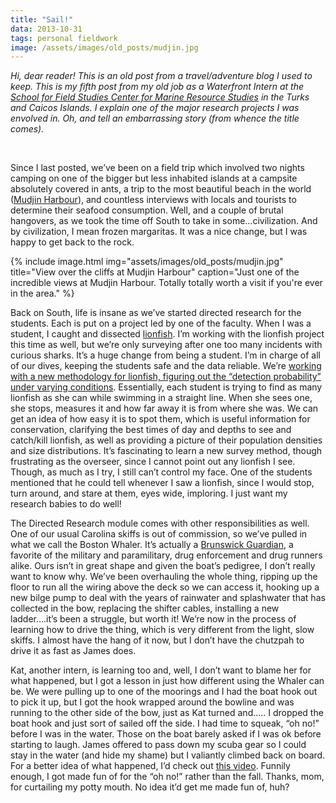 ```yaml
---
title: "Sail!"
data: 2013-10-31
tags: personal fieldwork
image: /assets/images/old_posts/mudjin.jpg
---
```


*Hi, dear reader! This is an old post from a travel/adventure blog I used to keep. This is my fifth post from my old job as a Waterfront Intern at the [School for Field Studies Center for Marine Resource Studies][CMRS] in the Turks and Caicos Islands. I explain one of the major research projects I was envolved in. Oh, and tell an embarrassing story (from whence the title comes).*

<br>

Since I last posted, we’ve been on a field trip which involved two nights camping on one of the bigger but less inhabited islands at a campsite absolutely covered in ants, a trip to the most beautiful beach in the world ([Mudjin Harbour][beach]), and countless interviews with locals and tourists to determine their seafood consumption.  Well, and a couple of brutal hangovers, as we took the time off South to take in some…civilization.  And by civilization, I mean frozen margaritas.  It was a nice change, but I was happy to get back to the rock.

{% include image.html img="assets/images/old_posts/mudjin.jpg" title="View over the cliffs at Mudjin Harbour" caption="Just one of the incredible views at Mudjin Harbour. Totally totally worth a visit if you're ever in the area." %}

Back on South, life is insane as we’ve started directed research for the students.  Each is put on a project led by one of the faculty.  When I was a student, I caught and dissected [lionfish][lionfish].  I’m working with the lionfish project this time as well, but we’re only surveying after one too many incidents with curious sharks.  It’s a huge change from being a student.  I’m in charge of all of our dives, keeping the students safe and the data reliable.  We’re [working with a new methodology for lionfish, figuring out the “detection probability” under varying conditions][research].  Essentially, each student is trying to find as many lionfish as she can while swimming in a straight line.  When she sees one, she stops, measures it and how far away it is from where she was.  We can get an idea of how easy it is to spot them, which is useful information for conservation, clarifying the best times of day and depths to see and catch/kill lionfish, as well as providing a picture of their population densities and size distributions.  It’s fascinating to learn a new survey method, though frustrating as the overseer, since I cannot point out any lionfish I see.  Though, as much as I try, I still can’t control my face.  One of the students mentioned that he could tell whenever I saw a lionfish, since I would stop, turn around, and stare at them, eyes wide, imploring.  I just want my research babies to do well!

The Directed Research module comes with other responsibilities as well.  One of our usual Carolina skiffs is out of commission, so we’ve pulled in what we call the Boston Whaler.  It’s actually a [Brunswick Guardian][bg], a favorite of the military and paramilitary, drug enforcement and drug runners alike.  Ours isn’t in great shape and given the boat’s pedigree, I don’t really want to know why.  We’ve been overhauling the whole thing, ripping up the floor to run all the wiring above the deck so we can access it, hooking up a new bilge pump to deal with the years of rainwater and splashwater that has collected in the bow, replacing the shifter cables, installing a new ladder….it’s been a struggle, but worth it!  We’re now in the process of learning how to drive the thing, which is very different from the light, slow skiffs.  I almost have the hang of it now, but I don’t have the chutzpah to drive it as fast as James does. 

Kat, another intern, is learning too and, well, I don’t want to blame her for what happened, but I got a lesson in just how different using the Whaler can be.  We were pulling up to one of the moorings and I had the boat hook out to pick it up, but I got the hook wrapped around the bowline and was running to the other side of the bow, just as Kat turned and..... I dropped the boat hook and just sort of sailed off the side.  I had time to squeak, “oh no!” before I was in the water.  Those on the boat barely asked if I was ok before starting to laugh.  James offered to pass down my scuba gear so I could stay in the water (and hide my shame) but I valiantly climbed back on board.  For a better idea of what happened, I’d check out [this video][sail].  Funnily enough, I got made fun of for the “oh no!” rather than the fall.  Thanks, mom, for curtailing my potty mouth.  No idea it’d get me made fun of, huh?



[CMRS]: https://fieldstudies.org/centers/tci/
[beach]: https://www.tripadvisor.ie/Attraction_Review-g656908-d1048832-Reviews-Mudjin_Harbor-Middle_Caicos_Turks_and_Caicos.html
[lionfish]: http://www.wri.org/atlantic-and-caribbean-lionfish-invasion-threatens-reefs
[research]: https://onlinelibrary.wiley.com/doi/abs/10.1002/aqc.2549
[bg]: https://www.google.ie/search?q=brunswick+guardian+boat&source=lnms&tbm=isch&sa=X&ved=0ahUKEwiH8bmCmO_cAhWBAMAKHds6DrkQ_AUICigB&biw=1152&bih=1200
[sail]: https://www.youtube.com/watch?v=Awf45u6zrP0